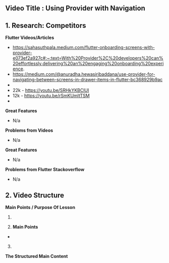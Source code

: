 ## Video Title :  Using Provider with Navigation


## 1. Research: Competitors



**Flutter Videos/Articles**

* https://sahasuthpala.medium.com/flutter-onboarding-screens-with-provider-e073ef2a927c#:~:text=With%20Provider%2C%20developers%20can%20effortlessly,delivering%20an%20engaging%20onboarding%20experience.
* https://medium.com/@anuradha.hewasiribaddana/use-provider-for-navigating-between-screens-in-drawer-items-in-flutter-bc368929b9ac
*
* 22k - https://youtu.be/SRHkYKBClUI
* 12k -  https://youtu.be/rSmKUmltTSM
*


**Great Features**

- N/a

**Problems from Videos**
- N/a


**Great Features**
- N/a

**Problems from Flutter Stackoverflow**

- N/a



## 2. Video Structure



**Main Points / Purpose Of Lesson**


1.

2.  **Main Points**

-

3.

**The Structured Main Content**  
  
